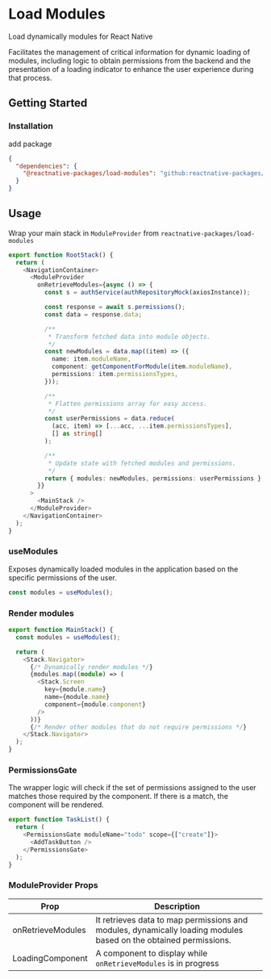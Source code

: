 # Load Modules

Load dynamically modules for React Native

Facilitates the management of critical information for dynamic loading of modules, including logic to obtain permissions from the backend and the presentation of a loading indicator to enhance the user experience during that process.

## Getting Started

### Installation

add package

```json
{
  "dependencies": {
    "@reactnative-packages/load-modules": "github:reactnative-packages/load-modules.git#latest"
  }
}
```

## Usage

Wrap your main stack in `ModuleProvider` from `reactnative-packages/load-modules`

```typescript
export function RootStack() {
  return (
    <NavigationContainer>
      <ModuleProvider
        onRetrieveModules={async () => {
          const s = authService(authRepositoryMock(axiosInstance));

          const response = await s.permissions();
          const data = response.data;

          /**
           * Transform fetched data into module objects.
           */
          const newModules = data.map((item) => ({
            name: item.moduleName,
            component: getComponentForModule(item.moduleName),
            permissions: item.permissionsTypes,
          }));

          /**
           * Flatten permissions array for easy access.
           */
          const userPermissions = data.reduce(
            (acc, item) => [...acc, ...item.permissionsTypes],
            [] as string[]
          );

          /**
           * Update state with fetched modules and permissions.
           */
          return { modules: newModules, permissions: userPermissions };
        }}
      >
        <MainStack />
      </ModuleProvider>
    </NavigationContainer>
  );
}
```

### useModules

Exposes dynamically loaded modules in the application based on the specific permissions of the user.

```typescript
const modules = useModules();
```

### Render modules

```typescript
export function MainStack() {
  const modules = useModules();

  return (
    <Stack.Navigator>
      {/* Dynamically render modules */}
      {modules.map((module) => (
        <Stack.Screen
          key={module.name}
          name={module.name}
          component={module.component}
        />
      ))}
      {/* Render other modules that do not require permissions */}
    </Stack.Navigator>
  );
}
```

### PermissionsGate

The wrapper logic will check if the set of permissions assigned to the user matches those required by the component. If there is a match, the component will be rendered.

```typescript
export function TaskList() {
  return (
    <PermissionsGate moduleName="todo" scope={["create"]}>
      <AddTaskButton />
    </PermissionsGate>
  );
}
```

### ModuleProvider Props

| Prop              | Description                                                                                                      |
| ----------------- | ---------------------------------------------------------------------------------------------------------------- |
| onRetrieveModules | It retrieves data to map permissions and modules, dynamically loading modules based on the obtained permissions. |
| LoadingComponent  | A component to display while `onRetrieveModules` is in progress                                                  |
